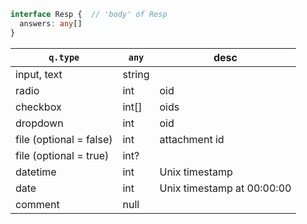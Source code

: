 ```typescript
interface Resp {  // 'body' of Resp
  answers: any[]
}
```

| `q.type`                | `any`  | desc                       |
|-------------------------|--------|----------------------------|
| input, text             | string |                            |
| radio                   | int    | oid                        |
| checkbox                | int[]  | oids                       |
| dropdown                | int    | oid                        |
| file (optional = false) | int    | attachment id              |
| file (optional = true)  | int?   |                            |
| datetime                | int    | Unix timestamp             |
| date                    | int    | Unix timestamp at 00:00:00 |
| comment                 | null   |                            |
